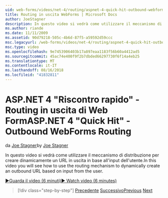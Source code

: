 ```yaml
---
uid: web-forms/videos/net-4/routing/aspnet-4-quick-hit-outbound-webforms-routing
title: Routing in uscita WebForms | Microsoft Docs
author: JoeStagner
description: In questo video si vedrà come utilizzare il meccanismo di distribuzione per creare dinamicamente un URL in uscita in base all'input dell'utente.
ms.author: riande
ms.date: 11/11/2009
ms.assetid: 90d79218-505c-4b6d-87f5-a59592d59ccc
msc.legacyurl: /web-forms/videos/net-4/routing/aspnet-4-quick-hit-outbound-webforms-routing
msc.type: video
ms.openlocfilehash: 9e7453906403b17a897eaa1183f56b60a4412ad5
ms.sourcegitcommit: 45ac74e400f9f2b7dbded66297730f6f14a4eb25
ms.translationtype: MT
ms.contentlocale: it-IT
ms.lasthandoff: 08/16/2018
ms.locfileid: "41832811"
---
```

<a name="aspnet-4-quick-hit---outbound-webforms-routing"></a><span data-ttu-id="9bfb0-103">ASP.NET 4 "Riscontro rapido" - Routing in uscita di Web Form</span><span class="sxs-lookup"><span data-stu-id="9bfb0-103">ASP.NET 4 "Quick Hit" - Outbound WebForms Routing</span></span>
====================
<span data-ttu-id="9bfb0-104">da [Joe Stagner](https://github.com/JoeStagner)</span><span class="sxs-lookup"><span data-stu-id="9bfb0-104">by [Joe Stagner](https://github.com/JoeStagner)</span></span>

<span data-ttu-id="9bfb0-105">In questo video si vedrà come utilizzare il meccanismo di distribuzione per creare dinamicamente un URL in uscita in base all'input dell'utente.</span><span class="sxs-lookup"><span data-stu-id="9bfb0-105">In this video you will see how to use the routing mechanism to dynamically create an outbound URL based on input from the user.</span></span> 

[<span data-ttu-id="9bfb0-106">&#9654;Guarda il video (6 minuti)</span><span class="sxs-lookup"><span data-stu-id="9bfb0-106">&#9654; Watch video (6 minutes)</span></span>](https://channel9.msdn.com/Blogs/ASP-NET-Site-Videos/aspnet-4-quick-hit-outbound-webforms-routing)

> [!div class="step-by-step"]
> <span data-ttu-id="9bfb0-107">[Precedente](aspnet-4-quick-hit-declarative-webforms-routing.md)
> [Successivo](how-do-i-use-routing-with-aspnet-web-forms.md)</span><span class="sxs-lookup"><span data-stu-id="9bfb0-107">[Previous](aspnet-4-quick-hit-declarative-webforms-routing.md)
[Next](how-do-i-use-routing-with-aspnet-web-forms.md)</span></span>
